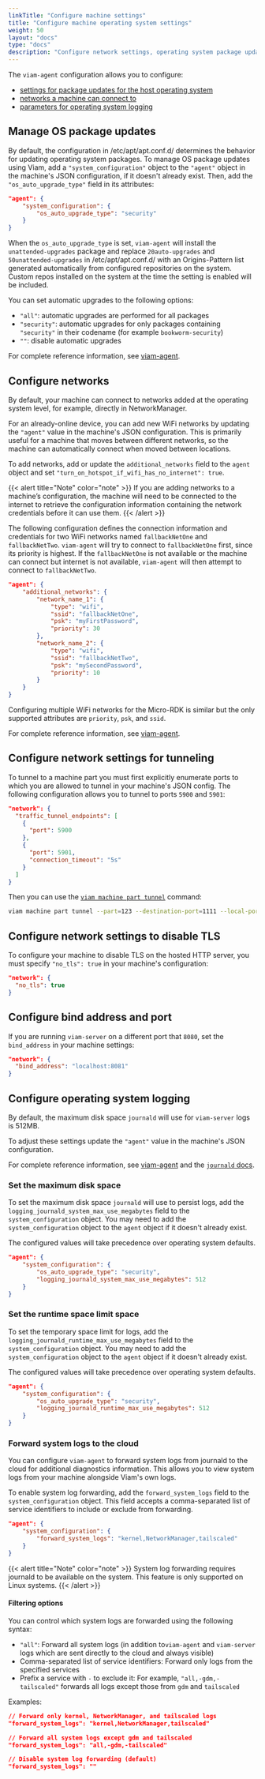 ```yaml
---
linkTitle: "Configure machine settings"
title: "Configure machine operating system settings"
weight: 50
layout: "docs"
type: "docs"
description: "Configure network settings, operating system package updates and logging defaults."
---
```


The `viam-agent` configuration allows you to configure:

- [settings for package updates for the host operating system](#manage-os-package-updates)
- [networks a machine can connect to](#configure-networks)
- [parameters for operating system logging](#configure-operating-system-logging)

## Manage OS package updates

By default, the configuration in <FILE>/etc/apt/apt.conf.d/</FILE> determines the behavior for updating operating system packages.
To manage OS package updates using Viam, add a `"system_configuration"` object to the `"agent"` object in the machine's JSON configuration, if it doesn't already exist.
Then, add the `"os_auto_upgrade_type"` field in its attributes:

```json
"agent": {
    "system_configuration": {
        "os_auto_upgrade_type": "security"
    }
}
```

When the `os_auto_upgrade_type` is set, `viam-agent` will install the `unattended-upgrades` package and replace `20auto-upgrades` and `50unattended-upgrades` in <FILE>/etc/apt/apt.conf.d/</FILE> with an Origins-Pattern list generated automatically from configured repositories on the system.
Custom repos installed on the system at the time the setting is enabled will be included.

You can set automatic upgrades to the following options:

- `"all"`: automatic upgrades are performed for all packages
- `"security"`: automatic upgrades for only packages containing `"security"` in their codename (for example `bookworm-security`)
- `""`: disable automatic upgrades

For complete reference information, see [viam-agent](/manage/reference/viam-agent/#system-configuration).

## Configure networks

By default, your machine can connect to networks added at the operating system level, for example, directly in NetworkManager.

For an already-online device, you can add new WiFi networks by updating the `"agent"` value in the machine's JSON configuration.
This is primarily useful for a machine that moves between different networks, so the machine can automatically connect when moved between locations.

To add networks, add or update the `additional_networks` field to the `agent` object and set `"turn_on_hotspot_if_wifi_has_no_internet": true`.

{{< alert title="Note" color="note" >}}
If you are adding networks to a machine’s configuration, the machine will need to be connected to the internet to retrieve the configuration information containing the network credentials before it can use them.
{{< /alert >}}

The following configuration defines the connection information and credentials for two WiFi networks named `fallbackNetOne` and `fallbackNetTwo`.
`viam-agent` will try to connect to `fallbackNetOne` first, since its priority is highest.
If the `fallbackNetOne` is not available or the machine can connect but internet is not available, `viam-agent` will then attempt to connect to `fallbackNetTwo`.

```json
"agent": {
    "additional_networks": {
        "network_name_1": {
            "type": "wifi",
            "ssid": "fallbackNetOne",
            "psk": "myFirstPassword",
            "priority": 30
        },
        "network_name_2": {
            "type": "wifi",
            "ssid": "fallbackNetTwo",
            "psk": "mySecondPassword",
            "priority": 10
        }
    }
}
```

Configuring multiple WiFi networks for the Micro-RDK is similar but the only supported attributes are `priority`, `psk`, and `ssid`.

For complete reference information, see [viam-agent](/manage/reference/viam-agent/#network_configuration).

## Configure network settings for tunneling

To tunnel to a machine part you must first explicitly enumerate ports to which you are allowed to tunnel in your machine's JSON config.
The following configuration allows you to tunnel to ports `5900` and `5901`:

```json {class="line-numbers linkable-line-numbers"}
"network": {
  "traffic_tunnel_endpoints": [
    {
      "port": 5900
    },
    {
      "port": 5901,
      "connection_timeout": "5s"
    }
  ]
}
```

Then you can use the [`viam machine part tunnel`](https://docs.viam.com/dev/tools/cli/#machines-alias-robots-and-machine) command:

```sh {class="command-line" data-prompt="$" data-output="2-10"}
viam machine part tunnel --part=123 --destination-port=1111 --local-port 5900
```

## Configure network settings to disable TLS

To configure your machine to disable TLS on the hosted HTTP server, you must specify `"no_tls": true` in your machine's configuration:

```json {class="line-numbers linkable-line-numbers"}
"network": {
  "no_tls": true
}
```

## Configure bind address and port

If you are running `viam-server` on a different port that `8080`, set the `bind_address` in your machine settings:

```json {class="line-numbers linkable-line-numbers"}
"network": {
  "bind_address": "localhost:8081"
}
```

## Configure operating system logging

By default, the maximum disk space `journald` will use for `viam-server` logs is 512MB.

To adjust these settings update the `"agent"` value in the machine's JSON configuration.

For complete reference information, see [viam-agent](/manage/reference/viam-agent/#system-configuration) and the [`journald` docs](https://www.freedesktop.org/software/systemd/man/latest/journald.conf.html#SystemMaxUse=).

### Set the maximum disk space

To set the maximum disk space `journald` will use to persist logs, add the `logging_journald_system_max_use_megabytes` field to the `system_configuration` object.
You may need to add the `system_configuration` object to the `agent` object if it doesn't already exist.

The configured values will take precedence over operating system defaults.

```json
"agent": {
    "system_configuration": {
        "os_auto_upgrade_type": "security",
        "logging_journald_system_max_use_megabytes": 512
    }
}
```

### Set the runtime space limit space

To set the temporary space limit for logs, add the `logging_journald_runtime_max_use_megabytes` field to the `system_configuration` object.
You may need to add the `system_configuration` object to the `agent` object if it doesn't already exist.

The configured values will take precedence over operating system defaults.

```json
"agent": {
    "system_configuration": {
        "os_auto_upgrade_type": "security",
        "logging_journald_runtime_max_use_megabytes": 512
    }
}
```

### Forward system logs to the cloud

You can configure `viam-agent` to forward system logs from journald to the cloud for additional diagnostics information.
This allows you to view system logs from your machine alongside Viam's own logs.

To enable system log forwarding, add the `forward_system_logs` field to the `system_configuration` object. This field accepts a comma-separated list of service identifiers to include or exclude from forwarding.

```json
"agent": {
    "system_configuration": {
        "forward_system_logs": "kernel,NetworkManager,tailscaled"
    }
}
```

{{< alert title="Note" color="note" >}}
System log forwarding requires journald to be available on the system. This feature is only supported on Linux systems.
{{< /alert >}}

#### Filtering options

You can control which system logs are forwarded using the following syntax:

- `"all"`: Forward all system logs (in addition to`viam-agent` and `viam-server` logs which are sent directly to the cloud and always visible)
- Comma-separated list of service identifiers: Forward only logs from the specified services
- Prefix a service with `-` to exclude it: For example, `"all,-gdm,-tailscaled"` forwards all logs except those from `gdm` and `tailscaled`

Examples:

```json
// Forward only kernel, NetworkManager, and tailscaled logs
"forward_system_logs": "kernel,NetworkManager,tailscaled"

// Forward all system logs except gdm and tailscaled
"forward_system_logs": "all,-gdm,-tailscaled"

// Disable system log forwarding (default)
"forward_system_logs": ""
```
